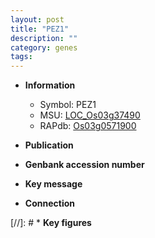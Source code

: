 ```yaml
---
layout: post
title: "PEZ1"
description: ""
category: genes
tags: 
---
```


* **Information**  
    + Symbol: PEZ1  
    + MSU: [LOC_Os03g37490](http://rice.uga.edu/cgi-bin/ORF_infopage.cgi?orf=LOC_Os03g37490)  
    + RAPdb: [Os03g0571900](http://rapdb.dna.affrc.go.jp/viewer/gbrowse_details/irgsp1?name=Os03g0571900)  

* **Publication**  

* **Genbank accession number**  

* **Key message**  

* **Connection**  

[//]: # * **Key figures**  


